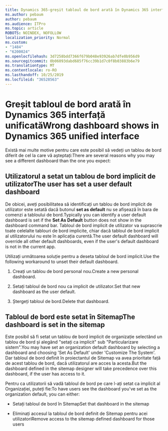 ```yaml
---
title: Dynamics 365-greșit tabloul de bord arată în Dynamics 365 interfață unificată
ms.author: pebaum
author: pebaum
ms.audience: ITPro
ms.topic: article
ROBOTS: NOINDEX, NOFOLLOW
localization_priority: Normal
ms.custom:
- "1484"
- "6200024"
ms.openlocfilehash: 3d7258bdd7366f679b048e93926ab7dfe0b956d9
ms.sourcegitcommit: 0b06093dabd685f76cc39b1d7c0f8b03883b6e79
ms.translationtype: MT
ms.contentlocale: ro-RO
ms.lasthandoff: 10/25/2019
ms.locfileid: "36528563"
---
```

# <a name="wrong-dashboard-shows-in-dynamics-365-unified-interface"></a><span data-ttu-id="4b19a-102">Greșit tabloul de bord arată în Dynamics 365 interfață unificată</span><span class="sxs-lookup"><span data-stu-id="4b19a-102">Wrong dashboard shows in Dynamics 365 unified interface</span></span>

<span data-ttu-id="4b19a-103">Există mai multe motive pentru care este posibil să vedeți un tablou de bord diferit de cel la care vă așteptați:</span><span class="sxs-lookup"><span data-stu-id="4b19a-103">There are several reasons why you may see a different dashboard than the one you expect:</span></span>

## <a name="the-user-has-set-a-user-default-dashboard"></a><span data-ttu-id="4b19a-104">Utilizatorul a setat un tablou de bord implicit de utilizator</span><span class="sxs-lookup"><span data-stu-id="4b19a-104">The user has set a user default dashboard</span></span> 

<span data-ttu-id="4b19a-105">De obicei, aveți posibilitatea să identificați un tablou de bord implicit de utilizator este setată dacă butonul **set as default** nu se afișează în bara de comenzi a tabloului de bord.</span><span class="sxs-lookup"><span data-stu-id="4b19a-105">Typically you can identify a user default dashboard is set if the **Set As Default** button does not show in the dashboard command bar.</span></span> <span data-ttu-id="4b19a-106">Tabloul de bord implicit de utilizator va suprascrie toate celelalte tablouri de bord implicite, chiar dacă tabloul de bord implicit al utilizatorului nu este în aplicația curentă.</span><span class="sxs-lookup"><span data-stu-id="4b19a-106">The user default dashboard will override all other default dashboards, even if the user's default dashboard is not in the current app.</span></span>

<span data-ttu-id="4b19a-107">Utilizați următoarea soluție pentru a deseta tabloul de bord implicit.</span><span class="sxs-lookup"><span data-stu-id="4b19a-107">Use the following workaround to unset their default dashboard.</span></span>

1. <span data-ttu-id="4b19a-108">Creați un tablou de bord personal nou.</span><span class="sxs-lookup"><span data-stu-id="4b19a-108">Create a new personal dashboard.</span></span>

2. <span data-ttu-id="4b19a-109">Setați tabloul de bord nou ca implicit de utilizator.</span><span class="sxs-lookup"><span data-stu-id="4b19a-109">Set that new dashboard as the user default.</span></span>

3. <span data-ttu-id="4b19a-110">Ștergeți tabloul de bord.</span><span class="sxs-lookup"><span data-stu-id="4b19a-110">Delete that dashboard.</span></span>

## <a name="the-dashboard-is-set-in-the-sitemap"></a><span data-ttu-id="4b19a-111">Tabloul de bord este setat în Sitemap</span><span class="sxs-lookup"><span data-stu-id="4b19a-111">The dashboard is set in the sitemap</span></span>

<span data-ttu-id="4b19a-112">Este posibil să fi setat un tablou de bord implicit de organizație selectând un tablou de bord și alegând "setați ca implicit" sub "Particularizare sistem".</span><span class="sxs-lookup"><span data-stu-id="4b19a-112">You may have set an organization default dashboard by selecting a dashboard and choosing 'Set As Default' under 'Customize The System'.</span></span> <span data-ttu-id="4b19a-113">Dar tabloul de bord definit în proiectantul de Sitemap va avea prioritate față de acest tablou de bord, dacă utilizatorul are acces la acesta.</span><span class="sxs-lookup"><span data-stu-id="4b19a-113">But the dashboard defined in the sitemap designer will take precedence over this dashboard, if the user has access to it.</span></span>

<span data-ttu-id="4b19a-114">Pentru ca utilizatorii să vadă tabloul de bord pe care l-ați setat ca implicit al Organizației, puteți fie:</span><span class="sxs-lookup"><span data-stu-id="4b19a-114">To have users see the dashboard you've set as the organization default, you can either:</span></span>

* <span data-ttu-id="4b19a-115">Setați tabloul de bord în Sitemap</span><span class="sxs-lookup"><span data-stu-id="4b19a-115">Set that dashboard in the sitemap</span></span>

* <span data-ttu-id="4b19a-116">Eliminați accesul la tabloul de bord definit de Sitemap pentru acei utilizatori</span><span class="sxs-lookup"><span data-stu-id="4b19a-116">Remove access to the sitemap defined dashboard for those users</span></span>
